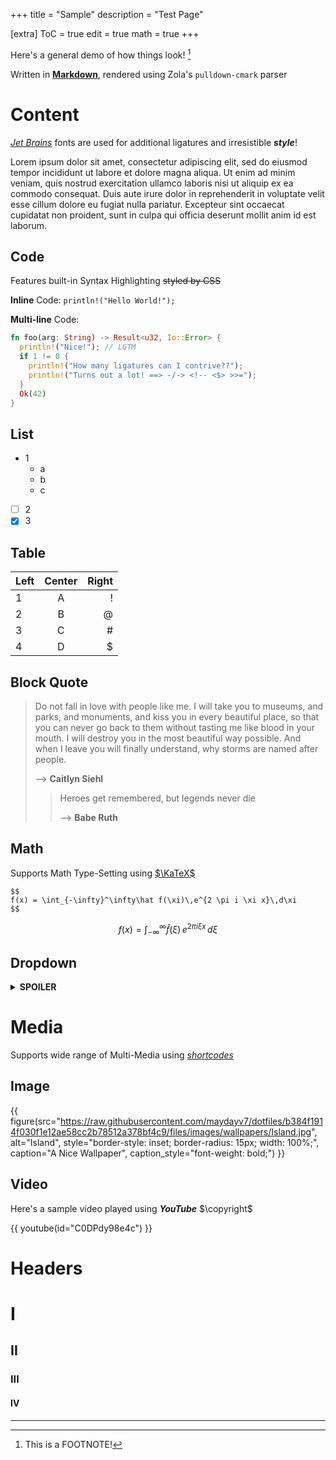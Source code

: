 +++
title = "Sample"
description = "Test Page"

[extra]
ToC = true
edit = true
math = true
+++

Here's a general demo of how things look! [^1]

Written in [**Markdown**](https://www.markdownguide.org/), rendered using Zola's `pulldown-cmark` parser

# Content

[_Jet Brains_](https://www.jetbrains.com/lp/mono/) fonts are used for additional ligatures and irresistible **_style_**!

Lorem ipsum dolor sit amet, consectetur adipiscing elit, sed do eiusmod tempor incididunt ut labore et dolore magna aliqua. Ut enim ad minim veniam, quis nostrud exercitation ullamco laboris nisi ut aliquip ex ea commodo consequat. Duis aute irure dolor in reprehenderit in voluptate velit esse cillum dolore eu fugiat nulla pariatur. Excepteur sint occaecat cupidatat non proident, sunt in culpa qui officia deserunt mollit anim id est laborum.

## Code

Features built-in Syntax Highlighting ~~styled by CSS~~

**Inline** Code: `println!("Hello World!");`

**Multi-line** Code:

```rs
fn foo(arg: String) -> Result<u32, Io::Error> {
  println!("Nice!"); // LGTM
  if 1 != 0 {
    println!("How many ligatures can I contrive??");
    println!("Turns out a lot! ==> -/-> <!-- <$> >>=");
  }
  Ok(42)
}
```

## List

- 1
  - a
  - b
  - c
- [ ] 2
- [x] 3

## Table

| Left | Center | Right |
| :--- | :----: | ----: |
| 1    |   A    |     ! |
| 2    |   B    |     @ |
| 3    |   C    |     # |
| 4    |   D    |     $ |

## Block Quote

> Do not fall in love with people like me. I will take you to museums, and parks, and monuments, and kiss you in every beautiful place, so that you can never go back to them without tasting me like blood in your mouth. I will destroy you in the most beautiful way possible. And when I leave you will finally understand, why storms are named after people.
> 
> --> **Caitlyn Siehl**
>
> > Heroes get remembered, but legends never die
> >
> > --> **Babe Ruth**

## Math

Supports Math Type-Setting using [$\KaTeX$](http://khan.github.io/KaTeX/)

```
$$
f(x) = \int_{-\infty}^\infty\hat f(\xi)\,e^{2 \pi i \xi x}\,d\xi
$$
```

$$
f(x) = \int_{-\infty}^\infty\hat f(\xi)\,e^{2 \pi i \xi x}\,d\xi
$$

## Dropdown

<details>
<summary><b>SPOILER</b></summary>

I'm not a fool to be fooled by a fool, you fool ;)

</details>

# Media

Supports wide range of Multi-Media using [_shortcodes_](https://www.getzola.org/documentation/content/shortcodes/)

## Image

{{ figure(src="https://raw.githubusercontent.com/maydayv7/dotfiles/b384f1914f030f1e12ae58cc2b78512a378bf4c9/files/images/wallpapers/Island.jpg", alt="Island", style="border-style: inset; border-radius: 15px; width: 100%;", caption="A Nice Wallpaper", caption_style="font-weight: bold;") }}

## Video

Here's a sample video played using **_YouTube_** $\copyright$

{{ youtube(id="C0DPdy98e4c") }}

# Headers

# I

## II

### III

#### IV

---

[^1]: This is a FOOTNOTE!
